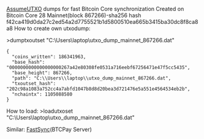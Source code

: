 [AssumeUTXO](https://github.com/bitcoin/bitcoin/blob/master/doc/assumeutxo.md) dumps for fast Bitcoin Core synchronization
Created on Bitcoin Core 28
Mainnet(block 867266)-sha256 hash f42ca419d0da27c2ed54a2d7755521b1d5800510ea665b3415ba30dc8f8ca8a8
How to create own utxodump:

\>dumptxoutset "C:\Users\laptop\utxo_dump_mainnet_867266.dat"
```
{
  "coins_written": 186341963,
  "base_hash": "0000000000000000000267a42e80308fe0531a716eebf67256471e47f5cc5435",
  "base_height": 867266,
  "path": "C:\\Users\\laptop\\utxo_dump_mainnet_867266.dat",
  "txoutset_hash": "202c98a1083a752cc4a7abfd1047b8d8d20bea3d721476e5a551e4564534eb2b",
  "nchaintx": 1105088580
}
```
How to load:
\>loadutxoset "C:\Users\laptop\utxo_dump_mainnet_867266.dat"

Similar: [FastSync](https://github.com/btcpayserver/btcpayserver-docker/tree/master/contrib/FastSync)(BTCPay Server)
